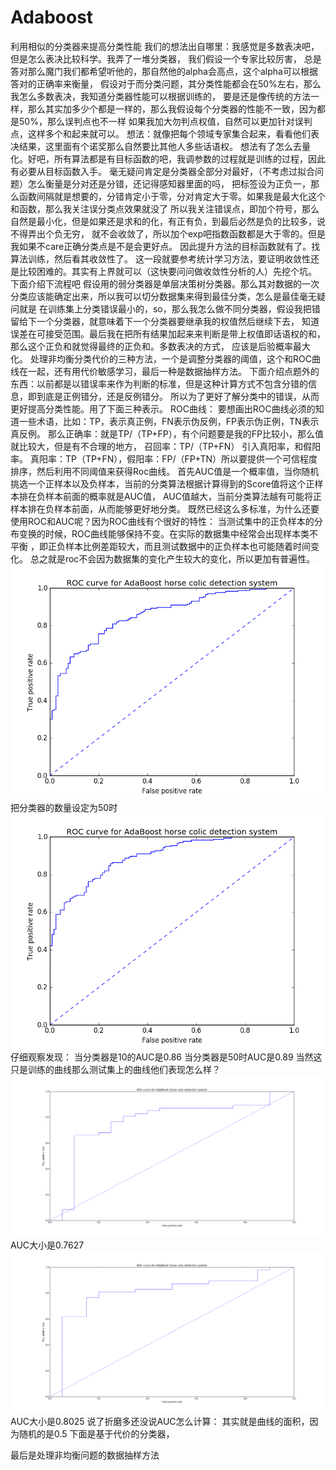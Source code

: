 # Adaboost
利用相似的分类器来提高分类性能
我们的想法出自哪里：我感觉是多数表决吧，但是怎么表决比较科学。我弄了一堆分类器，
我们假设一个专家比较厉害，
总是答对那么魔门我们都希望听他的，那自然他的alpha会高点，这个alpha可以根据答对的正确率来衡量，
假设对于而分类问题，其分类性能都会在50%左右，那么我怎么多数表决，我知道分类器性能可以根据训练的，
要是还是像传统的方法一样，那么其实加多少个都是一样的，那么我假设每个分类器的性能不一致，因为都是50%，那么误判点也不一样
如果我加大勿判点权值，自然可以更加针对误判点，这样多个和起来就可以。
想法：就像把每个领域专家集合起来，看看他们表决结果，这里面有个诺奖那么自然要比其他人多些话语权。
想法有了怎么去量化。好吧，所有算法都是有目标函数的吧，我调参数的过程就是训练的过程，因此有必要从目标函数入手。
毫无疑问肯定是分类器全部分对最好，（不考虑过拟合问题）怎么衡量是分对还是分错，还记得感知器里面的吗，
把标签设为正负一，那么函数间隔就是想要的，分错肯定小于零，分对肯定大于零。如果我是最大化这个和函数，那么我关注误分类点效果就没了
所以我关注错误点，即加个符号，那么自然是最小化，但是如果还是求和的化，有正有负，到最后必然是负的比较多，说不得弄出个负无穷，
就不会收敛了，所以加个exp吧指数函数都是大于零的。但是我如果不care正确分类点是不是会更好点。
因此提升方法的目标函数就有了。找算法训练，然后看其收敛性了。
这一段就要参考统计学习方法，要证明收敛性还是比较困难的。其实有上界就可以（这快要问问做收敛性分析的人）先挖个坑。
下面介绍下流程吧
假设用的弱分类器是单层决策树分类器。那么其对数据的一次分类应该能确定出来，所以我可以切分数据集来得到最佳分类，怎么是最佳毫无疑问就是
在训练集上分类错误最小的，so，那么我怎么做不同分类器，假设我把错留给下一个分类器，就意味着下一个分类器要继承我的权值然后继续下去，
知道误差在可接受范围。最后我在把所有结果加起来来判断是带上权值即话语权的和，那么这个正负和就觉得最终的正负和。多数表决的方式，
应该是后验概率最大化。
处理非均衡分类代价的三种方法，一个是调整分类器的阈值，这个和ROC曲线在一起，还有用代价敏感学习，最后一种是数据抽样方法。
下面介绍点题外的东西：以前都是以错误率来作为判断的标准，但是这种计算方式不包含分错的信息，即到底是正例错分，还是反例错分。
所以为了更好了解分类中的错误，从而更好提高分类性能。用了下面三种表示。
ROC曲线：
要想画出ROC曲线必须的知道一些术语，比如：TP，表示真正例，FN表示伪反例，FP表示伪正例，TN表示真反例。
那么正确率：就是TP/（TP+FP），有个问题要是我的FP比较小，那么值就比较大，但是有不合理的地方，
召回率：TP/（TP+FN）
引入真阳率，和假阳率。
真阳率：TP（TP+FN），假阳率：FP/（FP+TN）所以要提供一个可信程度排序，然后利用不同阈值来获得Roc曲线。
首先AUC值是一个概率值，当你随机挑选一个正样本以及负样本，当前的分类算法根据计算得到的Score值将这个正样本排在负样本前面的概率就是AUC值，
AUC值越大，当前分类算法越有可能将正样本排在负样本前面，从而能够更好地分类。
既然已经这么多标准，为什么还要使用ROC和AUC呢？因为ROC曲线有个很好的特性：
当测试集中的正负样本的分布变换的时候，ROC曲线能够保持不变。在实际的数据集中经常会出现样本类不平衡
，即正负样本比例差距较大，而且测试数据中的正负样本也可能随着时间变化。
总之就是roc不会因为数据集的变化产生较大的变化，所以更加有普遍性。
![image](https://github.com/chenglu66/Adaboost/blob/master/roc10.png)
把分类器的数量设定为50时
![image](https://github.com/chenglu66/Adaboost/blob/master/roc2.png)
仔细观察发现：
当分类器是10的AUC是0.86
当分类器是50时AUC是0.89
当然这只是训练的曲线那么测试集上的曲线他们表现怎么样？
![image](https://github.com/chenglu66/Adaboost/blob/master/testroc10.png)
AUC大小是0.7627
![image](https://github.com/chenglu66/Adaboost/blob/master/testroc50.png)
AUC大小是0.8025
说了折磨多还没说AUC怎么计算：
其实就是曲线的面积，因为随机的是0.5
下面是基于代价的分类器，





最后是处理非均衡问题的数据抽样方法









